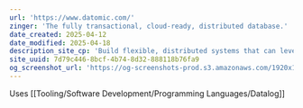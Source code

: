```yaml
---
url: 'https://www.datomic.com/'
zinger: 'The fully transactional, cloud-ready, distributed database.'
date_created: 2025-04-12
date_modified: 2025-04-18
description_site_cp: 'Build flexible, distributed systems that can leverage the entire history of your critical data, not just the most current state. Build them on your existing infrastructure or jump straight to the cloud.'
site_uuid: 7d79c446-8bcf-4b74-8d32-888118b76fa9
og_screenshot_url: 'https://og-screenshots-prod.s3.amazonaws.com/1920x1080/80/false/b66c21ada330dd8372423a8be760bfbc04296198fa155460da6141e45e87031c.jpeg'
---
```


Uses [[Tooling/Software Development/Programming Languages/Datalog]]
